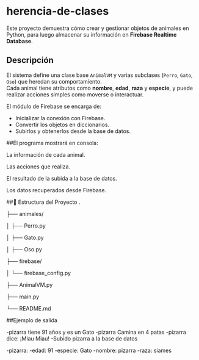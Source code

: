 # herencia-de-clases

Este proyecto demuestra cómo crear y gestionar objetos de animales en Python, para luego almacenar su información en **Firebase Realtime Database**.

##  Descripción

El sistema define una clase base `AnimalVM` y varias subclases (`Perro`, `Gato`, `Oso`) que heredan su comportamiento.  
Cada animal tiene atributos como **nombre**, **edad**, **raza** y **especie**, y puede realizar acciones simples como moverse o interactuar.

El módulo de Firebase se encarga de:
- Inicializar la conexión con Firebase.
- Convertir los objetos en diccionarios.
- Subirlos y obtenerlos desde la base de datos.

##El programa mostrará en consola:

La información de cada animal.

Las acciones que realiza.

El resultado de la subida a la base de datos.

Los datos recuperados desde Firebase.

##📂 Estructura del Proyecto
.

├── animales/

│   ├── Perro.py

│   ├── Gato.py

│   ├── Oso.py

├── firebase/

│   └── firebase_config.py

├── AnimalVM.py

├── main.py

└── README.md

##Ejemplo de salida

-pizarra tiene 91 años y es un Gato
-pizarra Camina en 4 patas
-pizarra dice: ¡Miau Miau!
-Subido pizarra  a la base de datos

-pizarra:
   -edad: 91
   -especie: Gato
   -nombre: pizarra
   -raza: siames

